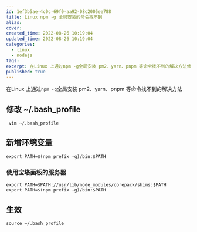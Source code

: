 ```yaml
---
id: 1ef3b5ae-4c0c-69f0-aa92-08c2005ee788
title: Linux npm -g 全局安装的命令找不到
alias:
cover:
created_time: 2022-08-26 10:19:04
updated_time: 2022-08-26 10:19:04
categories:
  - linux
  - nodejs
tags:
excerpt: 在Linux 上通过npm -g全局安装 pm2、yarn、pnpm 等命令找不到的解决方法修改 ~/.bash_profile vim ~/.bash_profile新增环境变量export PATH=$(npm prefix -g)/bin:$PATH在宝塔面板中export PATH=$PAT
published: true
---
```


在Linux 上通过`npm -g`全局安装 pm2、yarn、pnpm 等命令找不到的解决方法

<!-- more -->

## 修改 ~/.bash_profile

```
 vim ~/.bash_profile
```

## 新增环境变量

```
export PATH=$(npm prefix -g)/bin:$PATH
```

### 使用宝塔面板的服务器

```
export PATH=$PATH://usr/lib/node_modules/corepack/shims:$PATH
export PATH=$(npm prefix -g)/bin:$PATH
```

## 生效

```
source ~/.bash_profile
```
